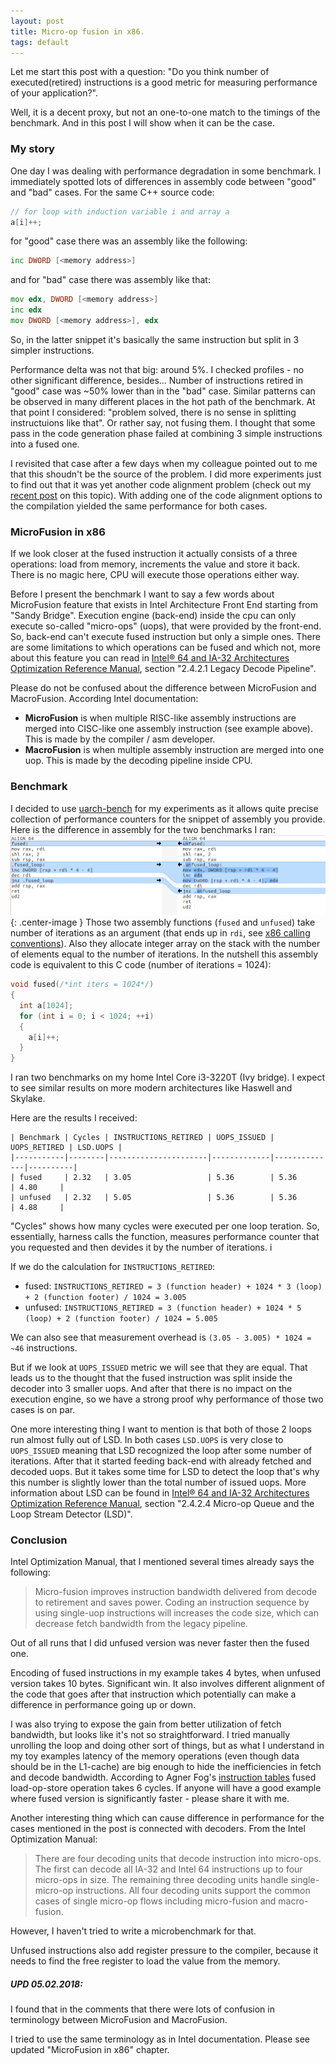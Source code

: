 ```yaml
---
layout: post
title: Micro-op fusion in x86.
tags: default
---
```


Let me start this post with a question: "Do you think number of executed(retired) instructions is a good metric for measuring performance of your application?".

Well, it is a decent proxy, but not an one-to-one match to the timings of the benchmark. And in this post I will show when it can be the case.

### My story

One day I was dealing with performance degradation in some benchmark. I immediately spotted lots of differences in assembly code between "good" and "bad" cases. For the same C++ source code:
```cpp
// for loop with induction variable i and array a
a[i]++;
```
for "good" case there was an assembly like the following:
```asm
inc DWORD [<memory address>]
```
and for "bad" case there was assembly like that:
```asm
mov edx, DWORD [<memory address>]
inc edx
mov DWORD [<memory address>], edx
```

So, in the latter snippet it's basically the same instruction but split in 3 simpler instructions.

Performance delta was not that big: around 5%. I checked profiles - no other significant difference, besides... Number of instructions retired in "good" case was ~50% lower than in the "bad" case. Similar patterns can be observed in many different places in the hot path of the benchmark. At that point I considered: "problem solved, there is no sense in splitting instructuions like that". Or rather say, not fusing them. I thought that some pass in the code generation phase failed at combining 3 simple instructions into a fused one.

I revisited that case after a few days when my colleague pointed out to me that this shoudn't be the source of the problem. I did more experiments just to find out that it was yet another code alignment problem (check out my [recent post](https://dendibakh.github.io/blog/2018/01/18/Code_alignment_issues) on this topic). With adding one of the code alignment options to the compilation yielded the same performance for both cases.

### MicroFusion in x86

If we look closer at the fused instruction it actually consists of a three operations: load from memory, increments the value and store it back. There is no magic here, CPU will execute those operations either way. 

Before I present the benchmark I want to say a few words about MicroFusion feature that exists in Intel Architecture Front End starting from "Sandy Bridge". Execution engine (back-end) inside the cpu can only execute so-called "micro-ops" (uops), that were provided by the front-end. So, back-end can't execute fused instruction but only a simple ones. There are some limitations to which operations can be fused and which not, more about this feature you can read in [Intel® 64 and IA-32 Architectures Optimization Reference Manual](https://software.intel.com/sites/default/files/managed/9e/bc/64-ia-32-architectures-optimization-manual.pdf), section "2.4.2.1 Legacy Decode Pipeline".

Please do not be confused about the difference between MicroFusion and MacroFusion. According Intel documentation: 
- **MicroFusion** is when multiple RISC-like assembly instructions are merged into CISC-like one assembly instruction (see example above). This is made by the compiler / asm developer.
- **MacroFusion** is when multiple assembly instruction are merged into one uop. This is made by the decoding pipeline inside CPU.

### Benchmark

I decided to use [uarch-bench](https://github.com/travisdowns/uarch-bench) for my experiments as it allows quite precise collection of performance counters for the snippet of assembly you provide.
Here is the difference in assembly for the two benchmarks I ran:
![](/img/posts/Uop-fusion/asm_diff.png){: .center-image }
Those two assembly functions (`fused` and `unfused`) take number of iterations as an argument (that ends up in `rdi`, see [x86 calling conventions](https://en.wikipedia.org/wiki/X86_calling_conventions)). Also they allocate integer array on the stack with the number of elements equal to the number of iterations. In the nutshell this assembly code is equivalent to this C code (number of iterations = 1024):
```cpp
void fused(/*int iters = 1024*/)
{
  int a[1024];
  for (int i = 0; i < 1024; ++i)
  {
    a[i]++;
  }
}
```
I ran two benchmarks on my home Intel Core i3-3220T (Ivy bridge). I expect to see similar results on more modern architectures like Haswell and Skylake.

Here are the results I received:
```
| Benchmark | Cycles | INSTRUCTIONS_RETIRED | UOPS_ISSUED | UOPS_RETIRED | LSD.UOPS |
|-----------|--------|----------------------|-------------|--------------|----------|
| fused     | 2.32   | 3.05                 | 5.36        | 5.36         | 4.80     |
| unfused   | 2.32   | 5.05                 | 5.36        | 5.36         | 4.88     |
```
"Cycles" shows how many cycles were executed per one loop teration. So, essentially, harness calls the function, measures performance counter that you requested and then devides it by the number of iterations. i

If we do the calculation for `INSTRUCTIONS_RETIRED`:
- fused: `INSTRUCTIONS_RETIRED = 3 (function header) + 1024 * 3 (loop) + 2 (function footer) / 1024 = 3.005`
- unfused: `INSTRUCTIONS_RETIRED = 3 (function header) + 1024 * 5 (loop) + 2 (function footer) / 1024 = 5.005`

We can also see that measurement overhead is `(3.05 - 3.005) * 1024 = ~46` instructions.

But if we look at `UOPS_ISSUED` metric we will see that they are equal. That leads us to the thought that the fused instruction was split inside the decoder into 3 smaller uops. And after that there is no impact on the execution engine, so we have a strong proof why performance of those two cases is on par.

One more interesting thing I want to mention is that both of those 2 loops run almost fully out of LSD. In both cases `LSD.UOPS` is very close to `UOPS_ISSUED` meaning that LSD recognized the loop after some number of iterations. After that it started feeding back-end with already fetched and decoded uops. But it takes some time for LSD to detect the loop that's why this number is slightly lower than the total number of issued uops. More information about LSD can be found in [Intel® 64 and IA-32 Architectures Optimization Reference Manual](https://software.intel.com/sites/default/files/managed/9e/bc/64-ia-32-architectures-optimization-manual.pdf), section "2.4.2.4 Micro-op Queue and the Loop Stream Detector (LSD)".

### Conclusion

Intel Optimization Manual, that I mentioned several times already says the following:
> Micro-fusion improves instruction bandwidth delivered from decode to retirement and saves power. Coding an instruction sequence by using single-uop instructions will increases the code size, which can decrease fetch bandwidth from the legacy pipeline. 

Out of all runs that I did unfused version was never faster then the fused one.

Encoding of fused instructions in my example takes 4 bytes, when unfused version takes 10 bytes. Significant win. It also involves different alignment of the code that goes after that instruction which potentially can make a difference in performance going up or down.

I was also trying to expose the gain from better utilization of fetch bandwidth, but looks like it's not so straightforward. I tried manually unrolling the loop and doing other sort of things, but as what I understand in my toy examples latency of the memory operations (even though data should be in the L1-cache) are big enough to hide the inefficiencies in fetch and decode bandwidth. According to Agner Fog's [instruction tables](http://www.agner.org/optimize/instruction_tables.pdf) fused load-op-store operation takes 6 cycles. If anyone will have a good example where fused version is significantly faster - please share it with me.

Another interesting thing which can cause difference in performance for the cases mentioned in the post is connected with decoders. From the Intel Optimization Manual:
> There are four decoding units that decode instruction into micro-ops. The first can decode all IA-32 and Intel 64 instructions up to four micro-ops in size. The remaining three decoding units handle single-micro-op instructions. All four decoding units support the common cases of single micro-op flows including micro-fusion and macro-fusion.

However, I haven't tried to write a microbenchmark for that.

Unfused instructions also add register pressure to the compiler, because it needs to find the free register to load the value from the memory.

##### UPD 05.02.2018:

I found that in the comments that there were lots of confusion in terminology between MicroFusion and MacroFusion.

I tried to use the same terminology as in Intel documentation. Please see updated "MicroFusion in x86" chapter.
